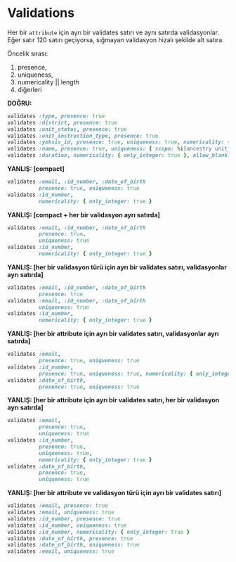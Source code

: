 # Validations

Her bir `attribute` için ayrı bir validates satırı ve aynı satırda validasyonlar. Eğer satır 120 satırı geçiyorsa, sığmayan validasyon hizalı şekilde alt satıra.

Öncelik sırası:

1. presence,
1. uniqueness,
1. numericality || length
1. diğerleri

**DOĞRU:**

```ruby
validates :type, presence: true
validates :district, presence: true
validates :unit_status, presence: true
validates :unit_instruction_type, presence: true
validates :yoksis_id, presence: true, uniqueness: true, numericality: { only_integer: true }
validates :name, presence: true, uniqueness: { scope: %i[ancestry unit_status_id] }
validates :duration, numericality: { only_integer: true }, allow_blank: true
```

**YANLIŞ: [compact]**

```ruby
validates :email, :id_number, :date_of_birth
          presence: true, uniqueness: true
validates :id_number,
          numericality: { only_integer: true }
```

**YANLIŞ: [compact + her bir validasyon ayrı satırda]**

```ruby
validates :email, :id_number, :date_of_birth
          presence: true,
          uniqueness: true
validates :id_number,
          numericality: { only_integer: true }
```

**YANLIŞ: [her bir validasyon türü için ayrı bir validates satırı, validasyonlar ayrı satırda]**

```ruby
validates :email, :id_number, :date_of_birth
          presence: true
validates :email, :id_number, :date_of_birth
          uniqueness: true
validates :id_number,
          numericality: { only_integer: true }
```

**YANLIŞ: [her bir attribute için ayrı bir validates satırı, validasyonlar ayrı satırda]**

```ruby
validates :email,
          presence: true, uniqueness: true
validates :id_number,
          presence: true, uniqueness: true, numericality: { only_integer: true }
validates :date_of_birth,
          presence: true, uniqueness: true
```

**YANLIŞ: [her bir attribute için ayrı bir validates satırı, her bir validasyon ayrı satırda]**

```ruby
validates :email,
          presence: true,
          uniqueness: true
validates :id_number,
          presence: true,
          uniqueness: true,
          numericality: { only_integer: true }
validates :date_of_birth,
          presence: true,
          uniqueness: true
```

**YANLIŞ: [her bir attribute ve validasyon türü için ayrı bir validates satırı]**

```ruby
validates :email, presence: true
validates :email, uniqueness: true
validates :id_number, presence: true
validates :id_number, uniqueness: true
validates :id_number, numericality: { only_integer: true }
validates :date_of_birth, presence: true
validates :date_of_birth, uniqueness: true
validates :email, uniqueness: true
```

